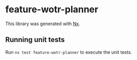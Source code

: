 # feature-wotr-planner

This library was generated with [Nx](https://nx.dev).

## Running unit tests

Run `nx test feature-wotr-planner` to execute the unit tests.
